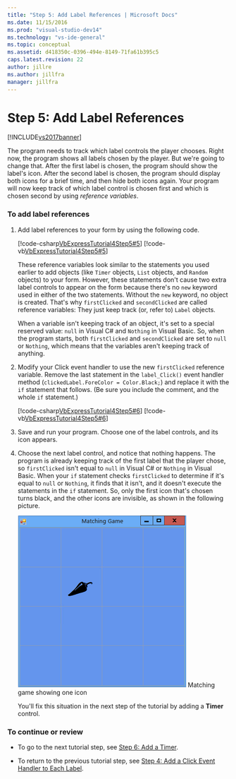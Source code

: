 ```yaml
---
title: "Step 5: Add Label References | Microsoft Docs"
ms.date: 11/15/2016
ms.prod: "visual-studio-dev14"
ms.technology: "vs-ide-general"
ms.topic: conceptual
ms.assetid: d418350c-0396-494e-8149-71fa61b395c5
caps.latest.revision: 22
author: jillre
ms.author: jillfra
manager: jillfra
---
```

# Step 5: Add Label References
[!INCLUDE[vs2017banner](../includes/vs2017banner.md)]

The program needs to track which label controls the player chooses. Right now, the program shows all labels chosen by the player. But we're going to change that. After the first label is chosen, the program should show the label's icon. After the second label is chosen, the program should display both icons for a brief time, and then hide both icons again. Your program will now keep track of which label control is chosen first and which is chosen second by using *reference variables*.

### To add label references

1. Add label references to your form by using the following code.

     [!code-csharp[VbExpressTutorial4Step5#5](../snippets/csharp/VS_Snippets_VBCSharp/vbexpresstutorial4step5/cs/form1.cs#5)]
     [!code-vb[VbExpressTutorial4Step5#5](../snippets/visualbasic/VS_Snippets_VBCSharp/vbexpresstutorial4step5/vb/form1.vb#5)]

     These reference variables look similar to the statements you used earlier to add objects (like `Timer` objects, `List` objects, and `Random` objects) to your form. However, these statements don't cause two extra label controls to appear on the form because there's no `new` keyword used in either of the two statements. Without the `new` keyword, no object is created. That's why `firstClicked` and `secondClicked` are called reference variables: They just keep track (or, refer to) `Label` objects.

     When a variable isn't keeping track of an object, it's set to a special reserved value: `null` in Visual C# and `Nothing` in Visual Basic. So, when the program starts, both `firstClicked` and `secondClicked` are set to `null` or `Nothing`, which means that the variables aren't keeping track of anything.

2. Modify your Click event handler to use the new `firstClicked` reference variable. Remove the last statement in the `label_Click()` event handler method (`clickedLabel.ForeColor = Color.Black;`) and replace it with the `if` statement that follows. (Be sure you include the comment, and the whole `if` statement.)

     [!code-csharp[VbExpressTutorial4Step5#6](../snippets/csharp/VS_Snippets_VBCSharp/vbexpresstutorial4step5/cs/form1.cs#6)]
     [!code-vb[VbExpressTutorial4Step5#6](../snippets/visualbasic/VS_Snippets_VBCSharp/vbexpresstutorial4step5/vb/form1.vb#6)]

3. Save and run your program. Choose one of the label controls, and its icon appears.

4. Choose the next label control, and notice that nothing happens. The program is already keeping track of the first label that the player chose, so `firstClicked` isn't equal to `null` in Visual C# or `Nothing` in Visual Basic. When your `if` statement checks `firstClicked` to determine if it's equal to `null` or `Nothing`, it finds that it isn't, and it doesn't execute the statements in the `if` statement. So, only the first icon that's chosen turns black, and the other icons are invisible, as shown in the following picture.

     ![Matching game showing one icon](../ide/media/express-tut4step5.png "Express_Tut4Step5")
Matching game showing one icon

     You'll fix this situation in the next step of the tutorial by adding a **Timer** control.

### To continue or review

- To go to the next tutorial step, see [Step 6: Add a Timer](../ide/step-6-add-a-timer.md).

- To return to the previous tutorial step, see [Step 4: Add a Click Event Handler to Each Label](../ide/step-4-add-a-click-event-handler-to-each-label.md).
